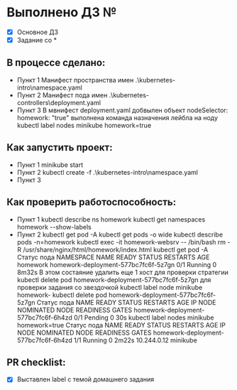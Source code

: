 # Выполнено ДЗ №

 - [x] Основное ДЗ
 - [x] Задание со *

## В процессе сделано:
 - Пункт 1
   Манифест пространства имен
    .\kubernetes-intro\namespace.yaml
 - Пункт 2
   Манифест пода имен
    .\kubernetes-controllers\deployment.yaml
 - Пункт 3
   В мвнифест deployment.yaml добвылен объект 
      nodeSelector:
        homework: "true"
   выполнена команда назначения лейбла на ноду
      kubectl label nodes minikube homework=true

## Как запустить проект:
 - Пункт 1
    minikube start
 - Пункт 2
    kubectl create -f .\kubernetes-intro\namespace.yaml
 - Пункт 3
     

    
## Как проверить работоспособность:
 - Пункт 1
      kubectl describe ns homework
      kubectl get namespaces homework --show-labels 
 - Пункт 2
      kubectl get pod -A
      kubectl get pods -o wide
      kubectl describe pods -n=homework
      kubectl exec -it homework-websrv -- /bin/bash
              rm -R /usr/share/nginx/html/homework/index.html
      kubectl get pod -A
      Статус пода 
         NAMESPACE     NAME                                   READY   STATUS    RESTARTS        AGE
         homework      homework-deployment-577bc7fc6f-5z7gn   0/1     Running   0               8m32s
      В этом состаяние удалить еще 1 хост для проверки стратегии
         kubectl delete pod homework-deployment-577bc7fc6f-5z7gn
      для проверки задания со звездочкой 
        kubectl label node minikube homework-
        kubectl delete pod homework-deployment-577bc7fc6f-5z7gn
      Статус пода
         NAME                                   READY   STATUS    RESTARTS   AGE     IP            NODE       NOMINATED NODE   READINESS GATES
         homework-deployment-577bc7fc6f-6h4zd   0/1     Pending   0          30s     <none>        <none>     <none>           <none>
      kubectl label nodes minikube homework=true
      Статус пода
         NAME                                   READY   STATUS    RESTARTS   AGE     IP            NODE       NOMINATED NODE   READINESS GATES
         homework-deployment-577bc7fc6f-6h4zd   1/1     Running   0          2m22s   10.244.0.12   minikube   <none>           <none>  

## PR checklist:
 - [x] Выставлен label с темой домашнего задания
